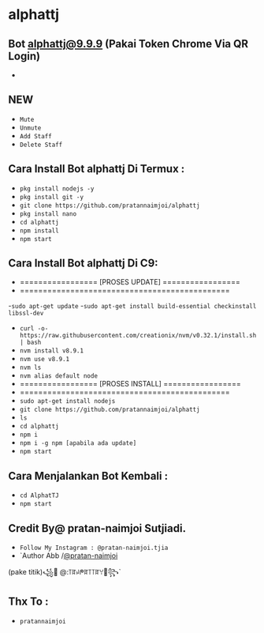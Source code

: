 # alphattj
Bot alphattj@9.9.9 (Pakai Token Chrome Via QR Login)
------
-

NEW
------
- `Mute`
- `Unmute`
- `Add Staff`
- `Delete Staff`

Cara Install Bot alphattj Di Termux :
------
- `pkg install nodejs -y`
- `pkg install git -y`
- `git clone https://github.com/pratannaimjoi/alphattj`
- `pkg install nano`
- `cd alphattj`
- `npm install`
- `npm start`

Cara Install Bot alphattj Di C9:
------
- =================  [PROSES UPDATE]  =================
- ==============================================

-`sudo apt-get update`
-`sudo apt-get install build-essential checkinstall libssl-dev`
- `curl -o- https://raw.githubusercontent.com/creationix/nvm/v0.32.1/install.sh | bash`
- `nvm install v8.9.1`
- `nvm use v8.9.1`
- `nvm ls`
- `nvm alias default node`
- =================  [PROSES INSTALL]  =================
- ==============================================
- `sudo apt-get install nodejs`
- `git clone https://github.com/pratannaimjoi/alphattj`
- `ls`
- `cd alphattj`
- `npm i`
- `npm i -g npm [apabila ada update]`
- `npm start`

Cara Menjalankan Bot Kembali :
------
- `cd AlphatTJ`
- `npm start`

Credit By@ pratan-naimjoi Sutjiadi.
------
- `Follow My Instagram : @pratan-naimjoi.tjia`
- `Author Abb
   /[@pratan-naimjoi](https://www.instagram.com/pratannaimjoi/in/pratan-naimjoi)

(pake titik)꧁💓 @:꓄ꍏꈤᖘꍏ꓄꓄ꍏꌩ💓꧂`

Thx To :
------
- `pratannaimjoi`




